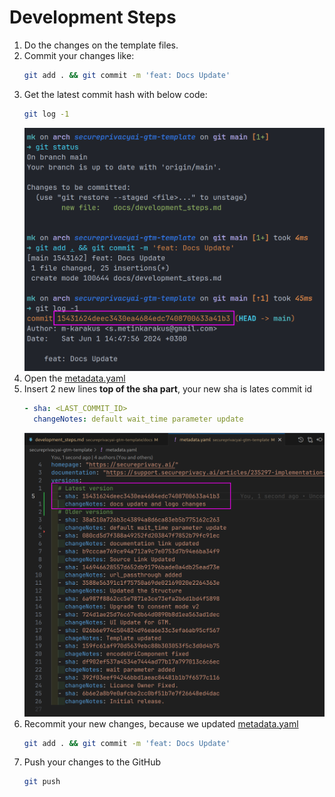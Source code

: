 # Development Steps

1. Do the changes on the template files.  
2. Commit your changes like:  
    ```bash
    git add . && git commit -m 'feat: Docs Update'
    ```
3. Get the latest commit hash with below code:  
    ```bash
    git log -1
    ```  
    ![image](./attachments/2024-06-01_14-48.png)  
4. Open the [metadata.yaml](../metadata.yaml)  
5. Insert 2 new lines __top of the sha part__, your new sha is lates commit id  
    ```yml
    - sha: <LAST_COMMIT_ID>
      changeNotes: default wait_time parameter update
    ```  
    ![image](./attachments/2024-06-01_14-50.png)  
6. Recommit your new changes, because we updated [metadata.yaml](../metadata.yaml)  
    ```bash
    git add . && git commit -m 'feat: Docs Update'
    ```  
7. Push your changes to the GitHub  
   ```bash
   git push
   ```  